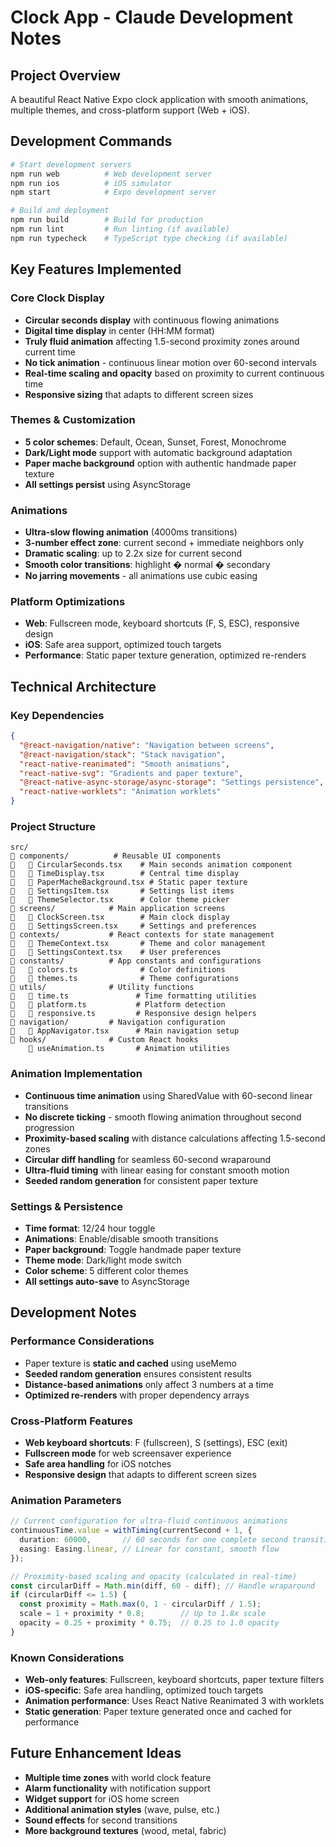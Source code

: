 # Clock App - Claude Development Notes

## Project Overview
A beautiful React Native Expo clock application with smooth animations, multiple themes, and cross-platform support (Web + iOS).

## Development Commands
```bash
# Start development servers
npm run web          # Web development server
npm run ios          # iOS simulator
npm start            # Expo development server

# Build and deployment
npm run build        # Build for production
npm run lint         # Run linting (if available)
npm run typecheck    # TypeScript type checking (if available)
```

## Key Features Implemented

### Core Clock Display
- **Circular seconds display** with continuous flowing animations
- **Digital time display** in center (HH:MM format)
- **Truly fluid animation** affecting 1.5-second proximity zones around current time
- **No tick animation** - continuous linear motion over 60-second intervals
- **Real-time scaling and opacity** based on proximity to current continuous time
- **Responsive sizing** that adapts to different screen sizes

### Themes & Customization
- **5 color schemes**: Default, Ocean, Sunset, Forest, Monochrome
- **Dark/Light mode** support with automatic background adaptation
- **Paper mache background** option with authentic handmade paper texture
- **All settings persist** using AsyncStorage

### Animations
- **Ultra-slow flowing animation** (4000ms transitions)
- **3-number effect zone**: current second + immediate neighbors only
- **Dramatic scaling**: up to 2.2x size for current second
- **Smooth color transitions**: highlight � normal � secondary
- **No jarring movements** - all animations use cubic easing

### Platform Optimizations
- **Web**: Fullscreen mode, keyboard shortcuts (F, S, ESC), responsive design
- **iOS**: Safe area support, optimized touch targets
- **Performance**: Static paper texture generation, optimized re-renders

## Technical Architecture

### Key Dependencies
```json
{
  "@react-navigation/native": "Navigation between screens",
  "@react-navigation/stack": "Stack navigation",
  "react-native-reanimated": "Smooth animations",
  "react-native-svg": "Gradients and paper texture",
  "@react-native-async-storage/async-storage": "Settings persistence",
  "react-native-worklets": "Animation worklets"
}
```

### Project Structure
```
src/
   components/          # Reusable UI components
      CircularSeconds.tsx    # Main seconds animation component
      TimeDisplay.tsx        # Central time display
      PaperMacheBackground.tsx # Static paper texture
      SettingsItem.tsx       # Settings list items
      ThemeSelector.tsx      # Color theme picker
   screens/            # Main application screens
      ClockScreen.tsx        # Main clock display
      SettingsScreen.tsx     # Settings and preferences
   contexts/           # React contexts for state management
      ThemeContext.tsx       # Theme and color management
      SettingsContext.tsx    # User preferences
   constants/          # App constants and configurations
      colors.ts              # Color definitions
      themes.ts              # Theme configurations
   utils/              # Utility functions
      time.ts               # Time formatting utilities
      platform.ts           # Platform detection
      responsive.ts         # Responsive design helpers
   navigation/         # Navigation configuration
      AppNavigator.tsx      # Main navigation setup
   hooks/              # Custom React hooks
       useAnimation.ts       # Animation utilities
```

### Animation Implementation
- **Continuous time animation** using SharedValue with 60-second linear transitions
- **No discrete ticking** - smooth flowing animation throughout second progression
- **Proximity-based scaling** with distance calculations affecting 1.5-second zones
- **Circular diff handling** for seamless 60-second wraparound
- **Ultra-fluid timing** with linear easing for constant smooth motion
- **Seeded random generation** for consistent paper texture

### Settings & Persistence
- **Time format**: 12/24 hour toggle
- **Animations**: Enable/disable smooth transitions
- **Paper background**: Toggle handmade paper texture
- **Theme mode**: Dark/light mode switch
- **Color scheme**: 5 different color themes
- **All settings auto-save** to AsyncStorage

## Development Notes

### Performance Considerations
- Paper texture is **static and cached** using useMemo
- **Seeded random generation** ensures consistent results
- **Distance-based animations** only affect 3 numbers at a time
- **Optimized re-renders** with proper dependency arrays

### Cross-Platform Features
- **Web keyboard shortcuts**: F (fullscreen), S (settings), ESC (exit)
- **Fullscreen mode** for web screensaver experience
- **Safe area handling** for iOS notches
- **Responsive design** that adapts to different screen sizes

### Animation Parameters
```typescript
// Current configuration for ultra-fluid continuous animations
continuousTime.value = withTiming(currentSecond + 1, {
  duration: 60000,       // 60 seconds for one complete second transition
  easing: Easing.linear, // Linear for constant, smooth flow
});

// Proximity-based scaling and opacity (calculated in real-time)
const circularDiff = Math.min(diff, 60 - diff); // Handle wraparound
if (circularDiff <= 1.5) {
  const proximity = Math.max(0, 1 - circularDiff / 1.5);
  scale = 1 + proximity * 0.8;        // Up to 1.8x scale
  opacity = 0.25 + proximity * 0.75;  // 0.25 to 1.0 opacity
}
```

### Known Considerations
- **Web-only features**: Fullscreen, keyboard shortcuts, paper texture filters
- **iOS-specific**: Safe area handling, optimized touch targets
- **Animation performance**: Uses React Native Reanimated 3 with worklets
- **Static generation**: Paper texture generated once and cached for performance

## Future Enhancement Ideas
- **Multiple time zones** with world clock feature
- **Alarm functionality** with notification support
- **Widget support** for iOS home screen
- **Additional animation styles** (wave, pulse, etc.)
- **Sound effects** for second transitions
- **More background textures** (wood, metal, fabric)